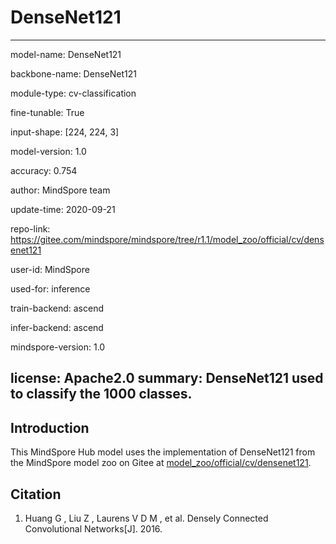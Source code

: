 # DenseNet121

---

model-name: DenseNet121

backbone-name: DenseNet121

module-type: cv-classification

fine-tunable: True

input-shape: [224, 224, 3]

model-version: 1.0

accuracy: 0.754

author: MindSpore team

update-time: 2020-09-21

repo-link: https://gitee.com/mindspore/mindspore/tree/r1.1/model_zoo/official/cv/densenet121

user-id: MindSpore

used-for: inference

train-backend: ascend

infer-backend: ascend

mindspore-version: 1.0

license: Apache2.0
summary: DenseNet121 used to classify the 1000 classes.
---

## Introduction

This MindSpore Hub model uses the implementation of DenseNet121 from the MindSpore model zoo on Gitee at [model_zoo/official/cv/densenet121](https://gitee.com/mindspore/mindspore/tree/r1.1/model_zoo/official/cv/densenet121).

## Citation

1. Huang G , Liu Z , Laurens V D M , et al. Densely Connected Convolutional Networks[J]. 2016.
